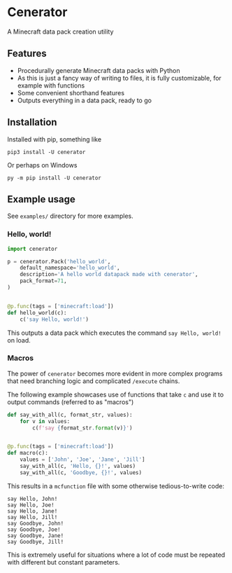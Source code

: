 # Cenerator

A Minecraft data pack creation utility

## Features

* Procedurally generate Minecraft data packs with Python
* As this is just a fancy way of writing to files, it is fully customizable, for example with functions
* Some convenient shorthand features
* Outputs everything in a data pack, ready to go

## Installation

Installed with pip, something like

```
pip3 install -U cenerator
```

Or perhaps on Windows

```
py -m pip install -U cenerator
```

## Example usage

See `examples/` directory for more examples.

### Hello, world!

```py
import cenerator

p = cenerator.Pack('hello_world',
    default_namespace='hello_world',
    description='A hello world datapack made with cenerator',
    pack_format=71,
)


@p.func(tags = ['minecraft:load'])
def hello_world(c):
    c('say Hello, world!')
```

This outputs a data pack which executes the command `say Hello, world!` on load.

### Macros

The power of `cenerator` becomes more evident in more complex programs that need branching logic and complicated `/execute` chains.

The following example showcases use of functions that take `c` and use it to output commands (referred to as "macros")

```py
def say_with_all(c, format_str, values):
    for v in values:
        c(f'say {format_str.format(v)}')


@p.func(tags = ['minecraft:load'])
def macro(c):
    values = ['John', 'Joe', 'Jane', 'Jill']
    say_with_all(c, 'Hello, {}!', values)
    say_with_all(c, 'Goodbye, {}!', values)
```

This results in a `mcfunction` file with some otherwise tedious-to-write code:

```mcfunction
say Hello, John!
say Hello, Joe!
say Hello, Jane!
say Hello, Jill!
say Goodbye, John!
say Goodbye, Joe!
say Goodbye, Jane!
say Goodbye, Jill!
```

This is extremely useful for situations where a lot of code must be repeated with different but constant parameters.
